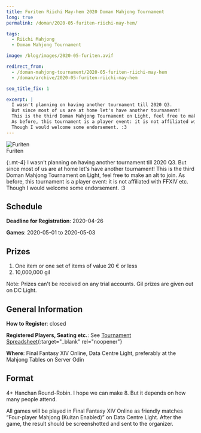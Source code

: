 ```yaml
---
title: Furiten Riichi May-hem 2020 Doman Mahjong Tournament
long: true
permalink: /doman/2020-05-furiten-riichi-may-hem/

tags:
  - Riichi Mahjong
  - Doman Mahjong Tournament

image: /blog/images/2020-05-furiten.avif

redirect_from: 
  - /doman-mahjong-tournament/2020-05-furiten-riichi-may-hem
  - /doman/archive/2020-05-furiten-riichi-may-hem

seo_title_fix: 1

excerpt: |
  I wasn't planning on having another tournament till 2020 Q3.
  But since most of us are at home let's have another tournament!
  This is the third Doman Mahjong Tournament on Light, feel free to make an alt to join.
  As before, this tournament is a player event: it is not affiliated with FFXIV etc.
  Though I would welcome some endorsement. :3
---
```

<script type="application/ld+json">
{
  "@context": "https://schema.org",
  "@type": "SportsEvent",
  "name": "{{ page.title }}",
  "url": "{{ page.url }}",
  "id": "{{ page.url }}",
  "sport": "Riichi Mahjong",
  "startDate": "2020-05-01",
  "endDate": "2020-05-03",
  "location": {
    "@type": "VirtualLocation",
    "name": "Final Fantasy XIV Online",
    "disambiguatingDescription": "Server Odin, Datacenter Light",
    "url": "https://eu.finalfantasyxiv.com/"
  },
  "image": "{{ page.image | absolute_url }}",
  "description": "{{ page.excerpt }}",
  "eventStatus": "https://schema.org/EventScheduled",
  "eventAttendanceMode": "https://schema.org/OnlineEventAttendanceMode",
  "isAccessibleForFree": true,
  "organizer": {
    "@type": "Person",
    "url": "https://0xreki.de",
    "name": "Thai “0xReki” Chung"
  }
}
</script>

<picture>
  <source srcset="{{ '/blog/images/xs/2020-05-furiten.avif' | prepend: site.static_url | absolute_url }}" media="(max-width: 575.96px)" type="image/avif">
  <source srcset="{{ '/blog/images/xs/2020-05-furiten.webp' | prepend: site.static_url | absolute_url }}" media="(max-width: 575.96px)" type="image/webp">
  <source srcset="{{ '/blog/images/xs/2020-05-furiten.jpg' | prepend: site.static_url | absolute_url }}" media="(max-width: 575.96px)" type="image/jpeg">
  <source srcset="{{ '/blog/images/2020-05-furiten.avif' | prepend: site.static_url | absolute_url }}" media="(min-width: 576px)" type="image/avif">
  <source srcset="{{ '/blog/images/2020-05-furiten.webp' | prepend: site.static_url | absolute_url }}" media="(min-width: 576px)" type="image/webp">
  <source srcset="{{ '/blog/images/2020-05-furiten.jpg' | prepend: site.static_url | absolute_url }}" media="(min-width: 576px)" type="image/jpeg">
  <img loading="lazy" class="my-2" src="{{ '/blog/images/2020-05-furiten.webp' | prepend: site.static_url | absolute_url }}" alt="Furiten" title="Furiten">
  <figcaption class="text-center">Furiten</figcaption>
</picture>

{:.mt-4}
I wasn't planning on having another tournament till 2020 Q3.
But since most of us are at home let's have another tournament!
This is the third Doman Mahjong Tournament on Light, feel free to make an alt to join.
As before, this tournament is a player event: it is not affiliated with FFXIV etc.
Though I would welcome some endorsement. :3

## Schedule

**Deadline for Registration**: 2020-04-26

**Games**: 2020-05-01 to 2020-05-03

## Prizes

1. One item or one set of items of value 20 € or less
2. 10,000,000 gil

Note: Prizes can't be received on any trial accounts.
Gil prizes are given out on DC Light.

## General Information

**How to Register**: closed

**Registered Players, Seating etc.**: See [Tournament Spreadsheet](https://docs.google.com/spreadsheets/d/1qBTMN2oga6UwwN64DsaGUFGyWXZMYfxqkSF7EPFTDk0/edit?usp=sharing){:target="_blank" rel="noopener"}

**Where**: Final Fantasy XIV Online, Data Centre Light, preferably at the Mahjong Tables on Server Odin

## Format

4+ Hanchan Round-Robin.
I hope we can make 8.
But it depends on how many people attend.

All games will be played in Final Fantasy XIV Online as friendly matches “Four-player Mahjong (Kuitan Enabled)” on Data Centre Light.
After the game, the result should be screenshotted and sent to the organizer.
